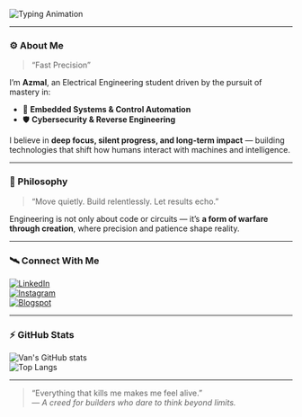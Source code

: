 <!-- Animated Header -->
![Typing Animation](https://readme-typing-svg.herokuapp.com?font=Fira+Code&weight=600&size=24&pause=1000&color=00C2B2&width=600&lines=Azmal+Haidar%2+|+Electrical+Engineer;Embedded+Systems+%26+Cybersecurity;Autonomous+Drone+Developer;System+Control+and+Embedded;With+Great+Power+Comes+Great+Control)

---

### ⚙️ About Me  
> “Fast Precision”

I’m **Azmal**, an Electrical Engineering student driven by the pursuit of mastery in:  
- 🧠 **Embedded Systems & Control Automation**  
- 🛡️ **Cybersecurity & Reverse Engineering**  

I believe in **deep focus, silent progress, and long-term impact** — building technologies that shift how humans interact with machines and intelligence.

---

### 🧠 Philosophy  
> “Move quietly. Build relentlessly. Let results echo.”

Engineering is not only about code or circuits — it’s **a form of warfare through creation**, where precision and patience shape reality.

---

### 🛰️ Connect With Me  
[![LinkedIn](https://img.shields.io/badge/LinkedIn-0A66C2?style=for-the-badge&logo=linkedin&logoColor=white)](https://www.linkedin.com/in/azhaidar)  
[![Instagram](https://img.shields.io/badge/Instagram-E4405F?style=for-the-badge&logo=instagram&logoColor=white)](https://www.instagram.com/vqloopx/)  
[![Blogspot](https://img.shields.io/badge/Blogspot-FF5722?style=for-the-badge&logo=blogger&logoColor=white)](https://azhaidar.blogspot.com/)


---

### ⚡ GitHub Stats  
![Van's GitHub stats](https://github-readme-stats.vercel.app/api?username=azhaidar&show_icons=true&theme=tokyonight)  
![Top Langs](https://github-readme-stats.vercel.app/api/top-langs/?username=azhaidar&layout=compact&theme=tokyonight)

---

> “Everything that kills me makes me feel alive.”  
> — *A creed for builders who dare to think beyond limits.*



